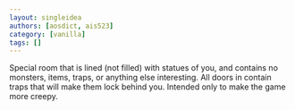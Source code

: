 ```yaml
---
layout: singleidea
authors: [aosdict, ais523]
category: [vanilla]
tags: []
---
```

Special room that is lined (not filled) with statues of you, and contains no monsters, items, traps, or anything else interesting. All doors in contain traps that will make them lock behind you. Intended only to make the game more creepy.
